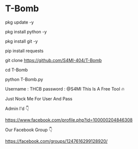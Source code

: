 # T-Bomb


pkg update -y

pkg install python -y

pkg install git -y

pip install requests

git clone https://github.com/S4MI-404/T-Bomb

cd T-Bomb

python T-Bomb.py

Username : THCB
password : @S4MI
This Is A Free Tool 🔥

Just Nock Me For User And Pass


Admin I'd 👇

https://www.facebook.com/profile.php?id=100000204846308


Our Facebook Group 👇

https://facebook.com/groups/1247616299128920/
